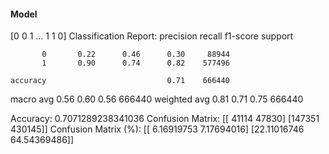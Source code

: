 #### Model
[0 0 1 ... 1 1 0]
Classification Report:
              precision    recall  f1-score   support

           0       0.22      0.46      0.30     88944
           1       0.90      0.74      0.82    577496

    accuracy                           0.71    666440
   macro avg       0.56      0.60      0.56    666440
weighted avg       0.81      0.71      0.75    666440

Accuracy: 0.7071289238341036
Confusion Matrix:
[[ 41114  47830]
 [147351 430145]]
Confusion Matrix (%):
[[ 6.16919753  7.17694016]
 [22.11016746 64.54369486]]
